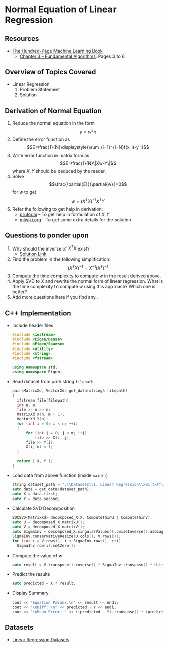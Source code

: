 # Normal Equation of Linear Regression

## Resources

- [The Hundred-Page Machine Learning Book](http://themlbook.com/wiki/doku.php)
  - [Chapter 3 – Fundamental Algorithms](http://bit.ly/theMLbook-Chapter-3): Pages 3 to 6

## Overview of Topics Covered

- Linear Regression
  1. Problem Statement
  2. Solution

## Derivation of Normal Equation

1. Reduce the normal equation in the form $$y=w^Tx$$
2. Define the error function as $$E=\frac{1}{N}\displaystyle{\sum_{i=1}^{i=N}f(x_i)-y_i}$$
3. Write error function in matrix form as $$E=\frac{1}{N}\|Xw-Y\|$$ where $X,Y$ should be deduced by the reader.
4. Solve $$\frac{\partial{E}}{\partial{w}}=0$$ for $w$ to get $$w=(X^TX)^{-1}X^TY$$
5. Refer the following to get help in derivation:
   - [prutor.ai](https://prutor.ai/normal-equation-in-linear-regression/) – To get help in formulation of $X,Y$
   - [mlwiki.org](mlwiki.org/index.php/Normal_Equation) – To get some extra details for the solution

## Questions to ponder upon

1. Why should the inverse of $X^TX$ exist?
   - [Solution Link](https://math.stackexchange.com/a/691836)
2. Find the problem in the following simplification: $$(X^TX)^{-1}=X^{-1}(X^T)^{-1}$$
3. Compute the time complexity to compute $w$ in the result derived above.
4. Apply SVD to $X$ and rewrite the normal form of linear regression. What is the time complexity to compute $w$ using this approach? Which one is better?
5. Add more questions here if you find any..

## C++ Implementation

- Include header files

  ```c++
  #include <iostream>
  #include <Eigen/Dense>
  #include <Eigen/Sparse>
  #include <utility>
  #include <string>
  #include <fstream>
  
  using namespace std;
  using namespace Eigen;
  ```

- Read dataset from path string `filepath`

  ```c++
  pair<MatrixXd, VectorXd> get_data(string& filepath)
  {
  	ifstream file(filepath);
  	int n, m;
  	file >> n >> m;
  	MatrixXd X(n, m + 1);
  	VectorXd Y(n);
  	for (int i = 0; i < n; ++i)
  	{
  		for (int j = 0; j < m; ++j)
  			file >> X(i, j);
  		file >> Y(i);
  		X(i, m) = 1;
  	}
  
  	return { X, Y };
  }
  ```

- Load data from above function (inside `main()`)

  ```c++
  string dataset_path = ".\\Datasets\\1. Linear Regression\\x01.txt";
  auto data = get_data(dataset_path);
  auto X = data.first;
  auto Y = data.second;
  ```

- Calculate SVD Decomposition

  ```c++
  BDCSVD<MatrixXd> decomposed_X(X, ComputeThinU | ComputeThinV);
  auto U = decomposed_X.matrixU();
  auto V = decomposed_X.matrixV();
  auto SigmaInv = decomposed_X.singularValues().cwiseInverse().asDiagonal().toDenseMatrix();
  SigmaInv.conservativeResize(U.cols(), V.rows());
  for (int i = V.rows(); i < SigmaInv.rows(); ++i)
  	SigmaInv.row(i).setZero();
  ```

- Compute the value of $w$

  ```c++
  auto result = V.transpose().inverse() * SigmaInv.transpose() * U.transpose() * Y;
  ```

- Predict the results

  ```c++
  auto predicted = X * result;
  ```

- Display Summary

  ```c++
  cout << "Equation Params:\n" << result << endl;
  cout << "\nDiff: \n" << predicted - Y << endl;
  cout << "\nMean Error: " << ((predicted - Y).transpose() * (predicted - Y)) / Y.size() << endl;
  ```

## Datasets

- [Linear Regression Datasets](https://people.sc.fsu.edu/~jburkardt/datasets/regression/regression.html)

